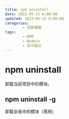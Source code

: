 ```yaml
---
title: npm uninstall
date: 2022-05-15 6:00:00
updated: 2022-05-15 6:00:00
categories:
        - 包管理器
tags:
        - NPM 
        - NodeJs
        - 学习笔记
---
```


# npm uninstall

卸载当前项目中的模块。

## npm uninstall -g

卸载全局中的模块（慎用）
